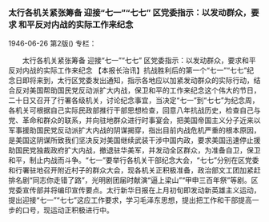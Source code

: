 ### 太行各机关紧张筹备  迎接“七一”“七七”  区党委指示：以发动群众，要求  和平反对内战的实际工作来纪念

1946-06-26
第2版()
专栏：

　　太行各机关紧张筹备
    迎接“七一”“七七”
    区党委指示：以发动群众，要求和平反对内战的实际工作来纪念
    【本报长治讯】抗战胜利后的第一个“七一”“七七”纪念日即将来到，太行区党委发出通知，指示各地应以加紧发动群众的实际行动，结合反对美国帮助国民党反动派扩大内战，保卫和平的工作来纪念这个伟大的节日，二十日又召开了行署各级机关，讨论纪念事宜，当决定“七一”到“七七”为纪念周，各机关可根据自己实际民政部推行干部思想检查，回意八年抗战历史，检查自己与党、革命和群众的联系，并向驻地群众进行时事宴会，把美国帝国主义分子近来以军事援助国民党反动派扩大内战的阴谋揭穿，指出目前内战危机严重的根本原因，是美国这阴谋所致我们坚决反对美国继续武装干涉中国内政，要求美国迅速停止援助国民党独裁政府扩大内战，撤退驻华美军，并发动全区群众，为准备自卫，保卫和平，制止内战而斗争。“七一”要举行各机关干部纪念大会，“七七”分别在区党委和行署驻地召开附近村子的群众大会，现各机关正积极准备，政治部文工团加紧赶排名剧“同志你走错了路”，光明剧团届时献演“逼上梁山”“甲申三百年祭”等剧。区党委宣传部并将编印宣传要点。太行新华日报在上月初旬即发动新英雄主义运动，提出迎接“七一”“七七”这应工作要求，学习毛泽东思想，提出把工作和干部提高一步的口号，现运动正积极进行中。
